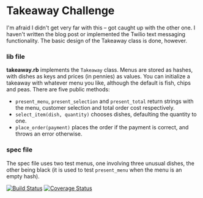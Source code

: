 Takeaway Challenge
==================

I'm afraid I didn't get very far with this – got caught up with the other one. I haven't written the blog post or implemented the Twilio text messaging functionality. The basic design of the Takeaway class is done, however.

### lib file

**takeaway.rb** implements the `Takeaway` class. Menus are stored as hashes, with dishes as keys and prices (in pennies) as values. You can initialize a takeaway with whatever menu you like, although the default is fish, chips and peas. There are five public methods:

* `present_menu`, `present_selection` and `present_total` return strings with the menu, customer selection and total order cost respectively.
* `select_item(dish, quantity)` chooses dishes, defaulting the quantity to one.
* `place_order(payment)` places the order if the payment is correct, and throws an error otherwise.

### spec file

The spec file uses two test menus, one involving three unusual dishes, the other being black (it is used to test `present_menu` when the menu is an empty hash).

[![Build Status](https://travis-ci.org/makersacademy/takeaway-challenge.svg?branch=master)](https://travis-ci.org/makersacademy/takeaway-challenge)
[![Coverage Status](https://coveralls.io/repos/makersacademy/takeaway-challenge/badge.png)](https://coveralls.io/r/makersacademy/takeaway-challenge)
